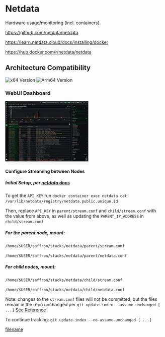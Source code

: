 # Netdata

Hardware usage/monitoring (incl. containers).

<https://github.com/netdata/netdata>

<https://learn.netdata.cloud/docs/installing/docker>

<https://hub.docker.com/r/netdata/netdata>

## Architecture Compatibility

![x64 Version](https://img.shields.io/docker/v/netdata/netdata/stable?arch=amd64&label=x64) ![Arm64 Version](https://img.shields.io/docker/v/netdata/netdata/stable?arch=arm64&label=arm64)

### WebUI Dashboard

![Netdata UI](../../resources/screenshots/netdata.webp)

#### Configure Streaming between Nodes

##### Initial Setup, per [netdata docs](https://learn.netdata.cloud/docs/streaming/streaming-configuration-reference)

To get the `API_KEY` run `docker container exec netdata cat /var/lib/netdata/registry/netdata.public.unique.id`

Then, replace `API_KEY` in `parent/stream.conf` and `child/stream.conf` with the value from above, as well as updating the `PARENT_IP_ADDRESS` in `child/stream.conf`

##### For the parent node, mount:

`/home/$USER/saffron/stacks/netdata/parent/stream.conf`

`/home/$USER/saffron/stacks/netdata/parent/netdata.conf`

##### For child nodes, mount:

`/home/$USER/saffron/stacks/netdata/child/stream.conf`

`/home/$USER/saffron/stacks/netdata/child/netdata.conf`

Note: changes to the `stream.conf` files will not be committed, but the files remain in the repo unchanged per `git update-index --assume-unchanged [ ...]` [See Reference](https://stackoverflow.com/questions/3319479/can-i-git-commit-a-file-and-ignore-its-content-changes)

To continue tracking: `git update-index --no-assume-unchanged [ ...]`

[filename](compose.yaml ':include :type=code')